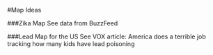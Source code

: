 #Map Ideas

###Zika Map
See data from BuzzFeed

###Lead Map for the US
See VOX article: America does a terrible job tracking how many kids have lead poisoning